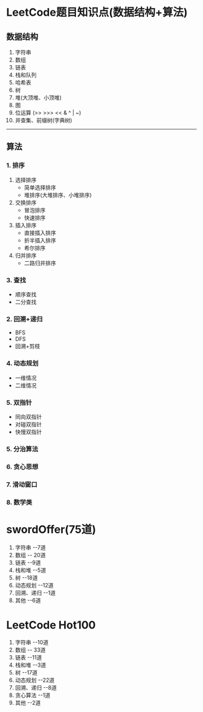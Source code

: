 # LeetCode题目知识点(数据结构+算法)
## 数据结构
1. 字符串
2. 数组
3. 链表
4. 栈和队列
5. 哈希表
6. 树
8. 堆(大顶堆、小顶堆)
9. 图
10. 位运算 (>> >>> << & ^ | ~)
11. 并查集、前缀树(字典树)

---
## 算法
### 1. 排序
1. 选择排序
    * 简单选择排序
    * 堆排序(大堆排序、小堆排序)
2. 交换排序
    * 冒泡排序
    * 快速排序
3. 插入排序
    * 直接插入排序
    * 折半插入排序
    * 希尔排序
4. 归并排序
    * 二路归并排序
### 3. 查找
* 顺序查找
* 二分查找
### 2. 回溯+递归
* BFS
* DFS
* 回溯+剪枝
### 4. 动态规划
* 一维情况
* 二维情况
### 5. 双指针
* 同向双指针
* 对碰双指针
* 快慢双指针
### 5. 分治算法
### 6. 贪心思想
### 7. 滑动窗口
### 8. 数学类

# swordOffer(75道)
1. 字符串 --7道
1. 数组  -- 20道
1. 链表 --9道
1. 栈和堆 --5道
1. 树   --18道
1. 动态规划 --12道 
1. 回溯、递归 --1道
1. 其他 --6道

# LeetCode Hot100
1. 字符串 --10道
1. 数组  -- 33道
1. 链表 --11道    
1. 栈和堆 --3道
1. 树   --17道
1. 动态规划 --22道
1. 回溯、递归 --8道
1. 贪心算法  --1道
1. 其他 --2道
